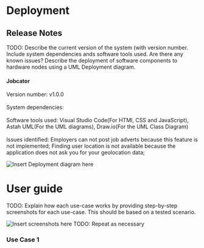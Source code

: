 # Deployment

## Release Notes
TODO: Describe the current version of the system (with version number. Include system dependencies ands software tools used.
Are there any known issues? 
Describe the deployment of software components to hardware nodes using a UML Deployment diagram.
#### Jobcator
Version number: v1.0.0
<br><br>System dependencies: 
<br><br>Software tools used: Visual Studio Code(For HTMl, CSS and JavaScript), Astah UML(For the UML diagrams), Draw.io(For the UML Class Diagram)
<br><br>Issues identified: Employers can not post job adverts because this feature is not implemented; Finding user location is not available because the application does not ask you for your geolocation data; 

![Insert Deployment diagram here](images/deployment.png)

# User guide
TODO: Explain how each use-case works by providing step-by-step screenshots for each use-case. This should be based on a tested scenario.

![Insert screenshots here](images/screenshot.png)
TODO: Repeat as necessary
### Use Case 1

